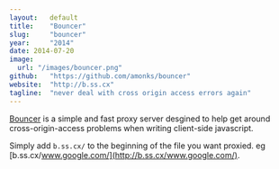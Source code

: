 ```yaml
---
layout:   default
title:    "Bouncer"
slug:     "bouncer"
year:     "2014"
date: 2014-07-20
image:
  url: "/images/bouncer.png"
github:   "https://github.com/amonks/bouncer"
website:  "http://b.ss.cx"
tagline:  "never deal with cross origin access errors again"
---
```

[Bouncer](http://b.ss.cx) is a simple and fast proxy server desgined to help get around cross-origin-access problems when writing client-side javascript.

Simply add `b.ss.cx/` to the beginning of the file you want proxied. eg [b.ss.cx/www.google.com/](http://b.ss.cx/www.google.com/).
